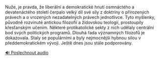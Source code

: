 
Nuže, je pravda, že liberální a demokratické hnutí osmnáctého a devatenáctého století čerpalo velký díl své síly z doktríny o přirozených právech a o vrozených nezadatelných právech jednotlivce. Tyto myšlenky, původně rozvinuté antickou filozofií a židovskou teologií, prostoupily křesťanským učením. Některé protikatolické sekty z nich udělaly centrální bod svých politických programů. Dlouhá řada významných filozofů je dokazovala. Staly se populárními a byly nejmocnější hybnou silou v předdemokratickém vývoji. Ještě dnes jsou stále podporovány.

[🔊 Poslechnout audio](/data/7-paragraphs/audio/chapter_38/para_007-Nue-je-pravda-e-liberln-a-demokratick-hnut.mp3)
